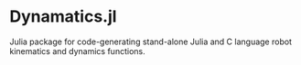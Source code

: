 # Dynamatics.jl
Julia package for code-generating stand-alone Julia and C language robot kinematics and dynamics functions.
